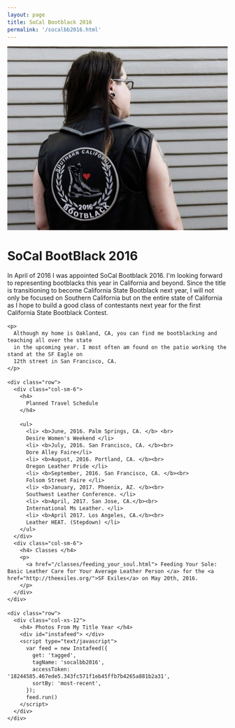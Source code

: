 ```yaml
---
layout: page
title: SoCal Bootblack 2016
permalink: '/socalbb2016.html'
---
```

<div class="row">
  <div class="col-sm-4">
<!--     <img src="/images/socalbb/portrait.jpg"/>
    <br> -->
    <img class="img-rounded" src="/images/socalbb/back_patch.jpg"/>
  </div>
  <div class="col-sm-8">
    <h1> SoCal BootBlack 2016</h1>
    <p>
      In April of 2016 I was appointed SoCal Bootblack 2016. I'm looking forward to representing
      bootblacks this year in California and beyond. Since the title is transitioning to become
      California State Bootblack next year, I will not only be focused on Southern California
      but on the entire state of California as I hope to build a good class of contestants next year
      for the first California State Bootblack Contest.
    </p>

    <p>
      Although my home is Oakland, CA, you can find me bootblacking and teaching all over the state
      in the upcoming year. I most often am found on the patio working the stand at the SF Eagle on
      12th street in San Francisco, CA.
    </p>

    <div class="row">
      <div class="col-sm-6">
        <h4>
          Planned Travel Schedule
        </h4>

        <ul>
          <li> <b>June, 2016. Palm Springs, CA. </b> <br>
          Desire Women's Weekend </li>
          <li> <b>July, 2016. San Francisco, CA. </b><br>
          Dore Alley Faire</li>
          <li> <b>August, 2016. Portland, CA. </b><br>
          Oregon Leather Pride </li>
          <li> <b>September, 2016. San Francisco, CA. </b><br>
          Folsom Street Faire </li>
          <li> <b>January, 2017. Phoenix, AZ. </b><br>
          Southwest Leather Conference. </li>
          <li> <b>April, 2017. San Jose, CA.</b><br>
          International Ms Leather. </li>
          <li> <b>April 2017. Los Angeles, CA.</b><br>
          Leather HEAT. (Stepdown) </li>
        </ul>
      </div>
      <div class="col-sm-6">
        <h4> Classes </h4>
        <p>
          <a href="/classes/feeding_your_soul.html"> Feeding Your Sole: Basic Leather Care for Your Average Leather Person </a> for the <a href="http://theexiles.org/">SF Exiles</a> on May 20th, 2016.
        </p>
      </div>
    </div>

    <div class="row">
      <div class="col-xs-12">
        <h4> Photos From My Title Year </h4>
        <div id="instafeed"> </div>
        <script type="text/javascript">
          var feed = new Instafeed({
            get: 'tagged',
            tagName: 'socalbb2016',
            accessToken: '18244585.467ede5.343fc571f1eb45ffb7b4265a881b2a31',
            sortBy: 'most-recent',
          });
          feed.run()
        </script>
      </div>
    </div>
  </div>
</div>